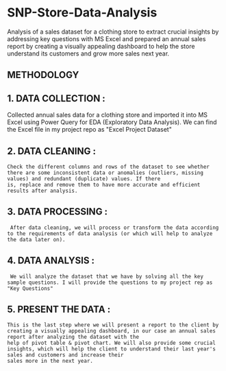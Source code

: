 # SNP-Store-Data-Analysis

Analysis of a sales dataset for a clothing store to extract crucial insights by addressing key questions with MS Excel and prepared an annual sales report by creating a visually appealing dashboard  to help the store understand its customers and grow more sales next year.

 ## METHODOLOGY

## 1. DATA COLLECTION :

   Collected annual sales data for a clothing store and imported it into MS Excel using Power Query for EDA (Exploratory Data Analysis). We can find the Excel file in my project repo as 
   "Excel Project Dataset"
   
## 2.  DATA CLEANING :

    Check the different columns and rows of the dataset to see whether there are some inconsistent data or anomalies (outliers, missing values) and redundant (duplicate) values. If there 
    is, replace and remove them to have more accurate and efficient results after analysis.
    
## 3.  DATA PROCESSING :

     After data cleaning, we will process or transform the data according to the requirements of data analysis (or which will help to analyze the data later on).
    
## 4. DATA ANALYSIS :

     We will analyze the dataset that we have by solving all the key sample questions. I will provide the questions to my project rep as "Key Questions"
   
## 5. PRESENT THE DATA :

    This is the last step where we will present a report to the client by creating a visually appealing dashboard, in our case an annual sales report after analyzing the dataset with the 
    help of pivot table & pivot chart. We will also provide some crucial insights, which will help the client to understand their last year's sales and customers and increase their 
    sales more in the next year. 
    
